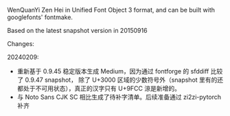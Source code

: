 WenQuanYi Zen Hei in Unified Font Object 3 format, and can be built with googlefonts' fontmake.

Based on the latest snapshot version in 20150916

Changes:

20240209:
  * 重新基于 0.9.45 稳定版本生成 Medium，因为通过 fontforge 的 sfddiff 比较了 0.9.47 snapshot，
    除了 U+3000 区域的少数符号外（snapshot 里有的还都处于不可用状态），真正的汉字只有 U+9FCC 鿌是新增的。
  * 与 Noto Sans CJK SC 相比生成了待补字清单。后续准备通过 zi2zi-pytorch 补齐

